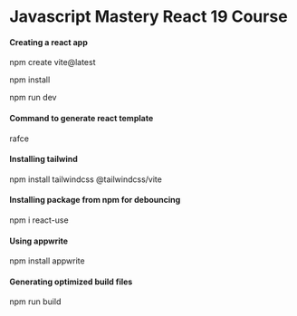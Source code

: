 # Javascript Mastery React 19 Course

#### Creating a react app

npm create vite@latest

npm install

npm run dev

#### Command to generate react template

rafce

#### Installing tailwind

npm install tailwindcss @tailwindcss/vite

#### Installing package from npm for debouncing

npm i react-use

#### Using appwrite

npm install appwrite

#### Generating optimized build files

npm run build